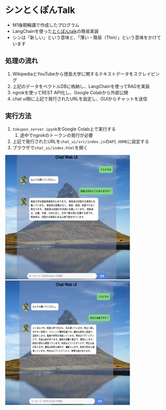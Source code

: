 # シンとくぽんTalk
- M1後期輪講で作成したプログラム
- LangChainを使った[とくぽんtalk](https://taiwa.honbu.tokushima-u.ac.jp/taiwa/ui/)の簡易実装
- シンは「新しい」という意味と、「薄い・簡易（Thin）」という意味をかけています

## 処理の流れ
1. WikipediaとYouTubeから徳島大学に関するテキストデータをスクレイピング
2. 上記のデータをベクトルDBに格納し、LangChainを使ってRAGを実装
3. ngrokを使ってREST API化し、Google Colabから外部公開
4. chat ui側に上記で発行されたURLを設定し、GUIからチャットを送信

## 実行方法
1. `tokupon_server.ipynb`をGoogle Colab上で実行する
   1. 途中でngrokのトークンの発行が必要
2. 上記で発行されたURLを`chat_ui/src/index.js`の`API_HOME`に設定する
3. ブラウザで`chat_ui/index.html`を開く

<img width="400" height="400" src="example1.png"> <img width="400" height="400" src="example2.png">